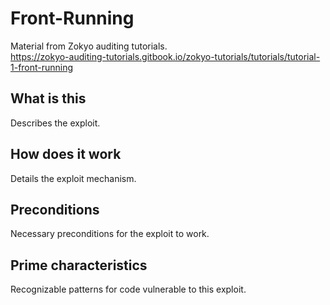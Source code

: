 # Front-Running

Material from Zokyo auditing tutorials.  
https://zokyo-auditing-tutorials.gitbook.io/zokyo-tutorials/tutorials/tutorial-1-front-running  

## What is this
Describes the exploit.  

## How does it work
Details the exploit mechanism.  

## Preconditions
Necessary preconditions for the exploit to work.  

## Prime characteristics
Recognizable patterns for code vulnerable to this exploit.  